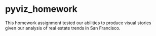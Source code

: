 # pyviz_homework
This homework assignment tested our abilities to produce visual stories given our analysis of real estate trends in San Francisco.